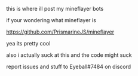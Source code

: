 this is where ill post my mineflayer bots

if your wondering what mineflayer is

https://github.com/PrismarineJS/mineflayer

yea its pretty cool

also i actually suck at this and the code might suck 

report issues and stuff to Eyeball#7484 on discord
